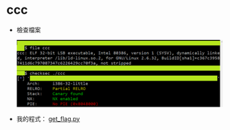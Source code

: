 # ccc

- 檢查檔案

    ![](https://github.com/Sharkkcode/NISRA_CTF_2021_writeups/blob/main/final_CTF/reverse/ccc/img/checkfile.png)

- 我的程式： [get_flag.py](https://github.com/Sharkkcode/NISRA_CTF_2021_writeups/blob/main/final_CTF/reverse/ccc/get_flag.py)